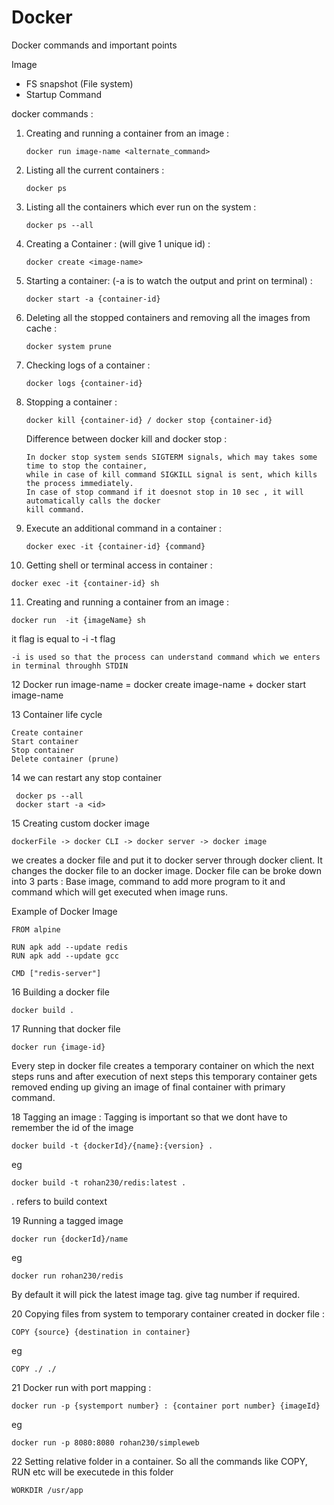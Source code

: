 # Docker
Docker commands and important points


Image 
 - FS snapshot (File system)
 - Startup Command


docker commands :
 1. Creating and running a container from an image :
 		
		docker run image-name <alternate_command>

 2. Listing all the current containers : 
 
		docker ps
 3. Listing all the containers which ever run on the system : 
 
		docker ps --all
 4. Creating a Container : (will give 1 unique id) : 
		
		docker create <image-name>
 5. Starting a container: (-a is to watch the output and print on terminal) : 
 
		docker start -a {container-id}
 6. Deleting all the stopped containers and removing all the images from cache : 
		
		docker system prune
 7. Checking logs of a container : 
 
		docker logs {container-id}
 8. Stopping a container : 
 
		docker kill {container-id} / docker stop {container-id}
	
	Difference between docker kill and docker stop :
	
		In docker stop system sends SIGTERM signals, which may takes some time to stop the container,
		while in case of kill command SIGKILL signal is sent, which kills the process immediately.
		In case of stop command if it doesnot stop in 10 sec , it will automatically calls the docker 
		kill command.
	
 9. Execute an additional command in a container : 
 
		docker exec -it {container-id} {command}
		
 10. Getting shell or terminal access in container : 
 
	docker exec -it {container-id} sh
	
 11. Creating and running a container from an image : 
 	
	docker run  -it {imageName} sh
 
 
 it flag is equal to -i -t flag 
 	
	-i is used so that the process can understand command which we enters in terminal throughh STDIN
 

12 Docker run image-name = docker create image-name + docker start image-name

13 Container life cycle
	
	Create container
	Start container
	Stop container 
	Delete container (prune)
  

14 we can restart any stop container
	 
	 docker ps --all
	 docker start -a <id>



15 Creating custom docker image

	dockerFile -> docker CLI -> docker server -> docker image
	
we creates a docker file and put it to docker server through docker client. It changes the docker file to an docker image.
Docker file can be broke down into 3 parts : Base image, command to add more program to it and command which will get executed when image runs.

Example of Docker Image
	
	FROM alpine
	
	RUN apk add --update redis
	RUN apk add --update gcc
	
	CMD ["redis-server"]

16 Building a docker file
	
	docker build .

17 Running that docker file
	
	docker run {image-id}
	
Every step in docker file creates a temporary container on which the next steps runs and after execution of next steps this
temporary container gets removed ending up giving an image of final container with primary command.


18 Tagging an image :
	Tagging is important so that we dont have to remember the id of the image
	
	
	docker build -t {dockerId}/{name}:{version} .
	
eg
	
	docker build -t rohan230/redis:latest .
	
. refers to build context

19 Running a tagged image

	docker run {dockerId}/name

eg
	
	docker run rohan230/redis
	
By default it will pick the latest image tag. give tag number if required.


20 Copying files from system to temporary container created in docker file :

	COPY {source} {destination in container}
	
eg
	
	COPY ./ ./
	

21 Docker run with port mapping  :
	
	docker run -p {systemport number} : {container port number} {imageId}
	
eg
	
	docker run -p 8080:8080 rohan230/simpleweb
	
	
22 Setting relative folder in a container. So all the commands like COPY, RUN etc will be executede in this folder

	
	WORKDIR /usr/app




	
